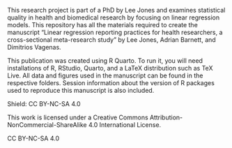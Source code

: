 This research project is part of a PhD by Lee Jones and examines statistical quality in health and biomedical research by focusing on linear regression models. This repository has all the materials required to create the manuscript “Linear regression reporting practices for health researchers, a cross-sectional meta-research study” by Lee Jones, Adrian Barnett, and Dimitrios Vagenas.

This publication was created using R Quarto. To run it, you will need installations of R, RStudio, Quarto, and a LaTeX distribution such as TeX Live. All data and figures used in the manuscript can be found in the respective folders. Session information about the version of R packages used to reproduce this manuscript is also included.

Shield: CC BY-NC-SA 4.0

This work is licensed under a Creative Commons Attribution-NonCommercial-ShareAlike 4.0 International License.

CC BY-NC-SA 4.0
